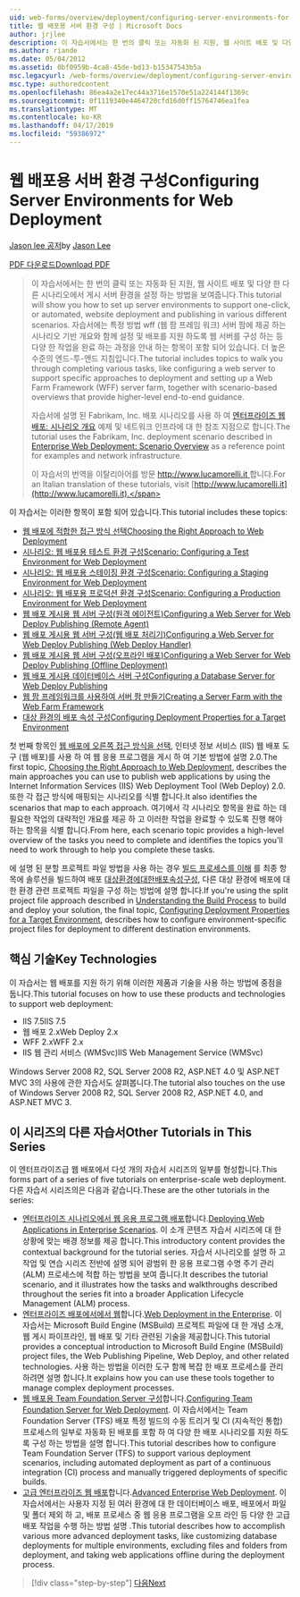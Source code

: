 ```yaml
---
uid: web-forms/overview/deployment/configuring-server-environments-for-web-deployment/configuring-server-environments-for-web-deployment
title: 웹 배포용 서버 환경 구성 | Microsoft Docs
author: jrjlee
description: 이 자습서에서는 한 번의 클릭 또는 자동화 된 지원, 웹 사이트 배포 및 다양 한 다른 시나리오에는 게시 서버 환경을 설정 하는 방법을 보여 줍니다...
ms.author: riande
ms.date: 05/04/2012
ms.assetid: 0bf0959b-4ca8-45de-bd13-b15347543b5a
msc.legacyurl: /web-forms/overview/deployment/configuring-server-environments-for-web-deployment/configuring-server-environments-for-web-deployment
msc.type: authoredcontent
ms.openlocfilehash: 86ea4a2e17ec44a3716e1570e51a224144f1369c
ms.sourcegitcommit: 0f1119340e4464720cfd16d0ff15764746ea1fea
ms.translationtype: MT
ms.contentlocale: ko-KR
ms.lasthandoff: 04/17/2019
ms.locfileid: "59386972"
---
```

# <a name="configuring-server-environments-for-web-deployment"></a><span data-ttu-id="b6c4f-103">웹 배포용 서버 환경 구성</span><span class="sxs-lookup"><span data-stu-id="b6c4f-103">Configuring Server Environments for Web Deployment</span></span>

<span data-ttu-id="b6c4f-104">[Jason lee 공저](https://github.com/jrjlee)</span><span class="sxs-lookup"><span data-stu-id="b6c4f-104">by [Jason Lee](https://github.com/jrjlee)</span></span>

[<span data-ttu-id="b6c4f-105">PDF 다운로드</span><span class="sxs-lookup"><span data-stu-id="b6c4f-105">Download PDF</span></span>](https://msdnshared.blob.core.windows.net/media/MSDNBlogsFS/prod.evol.blogs.msdn.com/CommunityServer.Blogs.Components.WeblogFiles/00/00/00/63/56/8130.DeployingWebAppsInEnterpriseScenarios.pdf)

> <span data-ttu-id="b6c4f-106">이 자습서에서는 한 번의 클릭 또는 자동화 된 지원, 웹 사이트 배포 및 다양 한 다른 시나리오에서 게시 서버 환경을 설정 하는 방법을 보여줍니다.</span><span class="sxs-lookup"><span data-stu-id="b6c4f-106">This tutorial will show you how to set up server environments to support one-click, or automated, website deployment and publishing in various different scenarios.</span></span> <span data-ttu-id="b6c4f-107">자습서에는 특정 방법 wff (웹 팜 프레임 워크) 서버 팜에 제공 하는 시나리오 기반 개요와 함께 설정 및 배포를 지원 하도록 웹 서버를 구성 하는 등 다양 한 작업을 완료 하는 과정을 안내 하는 항목이 포함 되어 있습니다. 더 높은 수준의 엔드-투-엔드 지침입니다.</span><span class="sxs-lookup"><span data-stu-id="b6c4f-107">The tutorial includes topics to walk you through completing various tasks, like configuring a web server to support specific approaches to deployment and setting up a Web Farm Framework (WFF) server farm, together with scenario-based overviews that provide higher-level end-to-end guidance.</span></span>
> 
> <span data-ttu-id="b6c4f-108">자습서에 설명 된 Fabrikam, Inc. 배포 시나리오를 사용 하 여 [엔터프라이즈 웹 배포: 시나리오 개요](../deploying-web-applications-in-enterprise-scenarios/enterprise-web-deployment-scenario-overview.md) 예제 및 네트워크 인프라에 대 한 참조 지점으로 합니다.</span><span class="sxs-lookup"><span data-stu-id="b6c4f-108">The tutorial uses the Fabrikam, Inc. deployment scenario described in [Enterprise Web Deployment: Scenario Overview](../deploying-web-applications-in-enterprise-scenarios/enterprise-web-deployment-scenario-overview.md) as a reference point for examples and network infrastructure.</span></span>
> 
> <span data-ttu-id="b6c4f-109">이 자습서의 번역을 이탈리아어를 방문 [ http://www.lucamorelli.it ](http://www.lucamorelli.it)합니다.</span><span class="sxs-lookup"><span data-stu-id="b6c4f-109">For an Italian translation of these tutorials, visit [http://www.lucamorelli.it](http://www.lucamorelli.it).</span></span>


<span data-ttu-id="b6c4f-110">이 자습서는 이러한 항목이 포함 되어 있습니다.</span><span class="sxs-lookup"><span data-stu-id="b6c4f-110">This tutorial includes these topics:</span></span>

- [<span data-ttu-id="b6c4f-111">웹 배포에 적합한 접근 방식 선택</span><span class="sxs-lookup"><span data-stu-id="b6c4f-111">Choosing the Right Approach to Web Deployment</span></span>](choosing-the-right-approach-to-web-deployment.md)
- [<span data-ttu-id="b6c4f-112">시나리오: 웹 배포용 테스트 환경 구성</span><span class="sxs-lookup"><span data-stu-id="b6c4f-112">Scenario: Configuring a Test Environment for Web Deployment</span></span>](scenario-configuring-a-test-environment-for-web-deployment.md)
- [<span data-ttu-id="b6c4f-113">시나리오: 웹 배포용 스테이징 환경 구성</span><span class="sxs-lookup"><span data-stu-id="b6c4f-113">Scenario: Configuring a Staging Environment for Web Deployment</span></span>](scenario-configuring-a-staging-environment-for-web-deployment.md)
- [<span data-ttu-id="b6c4f-114">시나리오: 웹 배포용 프로덕션 환경 구성</span><span class="sxs-lookup"><span data-stu-id="b6c4f-114">Scenario: Configuring a Production Environment for Web Deployment</span></span>](scenario-configuring-a-production-environment-for-web-deployment.md)
- [<span data-ttu-id="b6c4f-115">웹 배포 게시용 웹 서버 구성(원격 에이전트)</span><span class="sxs-lookup"><span data-stu-id="b6c4f-115">Configuring a Web Server for Web Deploy Publishing (Remote Agent)</span></span>](configuring-a-web-server-for-web-deploy-publishing-remote-agent.md)
- [<span data-ttu-id="b6c4f-116">웹 배포 게시용 웹 서버 구성(웹 배포 처리기)</span><span class="sxs-lookup"><span data-stu-id="b6c4f-116">Configuring a Web Server for Web Deploy Publishing (Web Deploy Handler)</span></span>](configuring-a-web-server-for-web-deploy-publishing-web-deploy-handler.md)
- [<span data-ttu-id="b6c4f-117">웹 배포 게시용 웹 서버 구성(오프라인 배포)</span><span class="sxs-lookup"><span data-stu-id="b6c4f-117">Configuring a Web Server for Web Deploy Publishing (Offline Deployment)</span></span>](configuring-a-web-server-for-web-deploy-publishing-offline-deployment.md)
- [<span data-ttu-id="b6c4f-118">웹 배포 게시용 데이터베이스 서버 구성</span><span class="sxs-lookup"><span data-stu-id="b6c4f-118">Configuring a Database Server for Web Deploy Publishing</span></span>](configuring-a-database-server-for-web-deploy-publishing.md)
- [<span data-ttu-id="b6c4f-119">웹 팜 프레임워크를 사용하여 서버 팜 만들기</span><span class="sxs-lookup"><span data-stu-id="b6c4f-119">Creating a Server Farm with the Web Farm Framework</span></span>](creating-a-server-farm-with-the-web-farm-framework.md)
- [<span data-ttu-id="b6c4f-120">대상 환경의 배포 속성 구성</span><span class="sxs-lookup"><span data-stu-id="b6c4f-120">Configuring Deployment Properties for a Target Environment</span></span>](configuring-deployment-properties-for-a-target-environment.md)

<span data-ttu-id="b6c4f-121">첫 번째 항목인 [웹 배포에 오른쪽 접근 방식을 선택](choosing-the-right-approach-to-web-deployment.md), 인터넷 정보 서비스 (IIS) 웹 배포 도구 (웹 배포)를 사용 하 여 웹 응용 프로그램을 게시 하 여 기본 방법에 설명 2.0.</span><span class="sxs-lookup"><span data-stu-id="b6c4f-121">The first topic, [Choosing the Right Approach to Web Deployment](choosing-the-right-approach-to-web-deployment.md), describes the main approaches you can use to publish web applications by using the Internet Information Services (IIS) Web Deployment Tool (Web Deploy) 2.0.</span></span> <span data-ttu-id="b6c4f-122">또한 각 접근 방식에 매핑되는 시나리오를 식별 합니다.</span><span class="sxs-lookup"><span data-stu-id="b6c4f-122">It also identifies the scenarios that map to each approach.</span></span> <span data-ttu-id="b6c4f-123">여기에서 각 시나리오 항목을 완료 하는 데 필요한 작업의 대략적인 개요를 제공 하 고 이러한 작업을 완료할 수 있도록 진행 해야 하는 항목을 식별 합니다.</span><span class="sxs-lookup"><span data-stu-id="b6c4f-123">From here, each scenario topic provides a high-level overview of the tasks you need to complete and identifies the topics you'll need to work through to help you complete these tasks.</span></span>

<span data-ttu-id="b6c4f-124">에 설명 된 분할 프로젝트 파일 방법을 사용 하는 경우 [빌드 프로세스를 이해](../web-deployment-in-the-enterprise/understanding-the-build-process.md) 를 최종 항목에 솔루션을 빌드하여 배포 [대상환경에대한배포속성구성](configuring-deployment-properties-for-a-target-environment.md), 다른 대상 환경에 배포에 대 한 환경 관련 프로젝트 파일을 구성 하는 방법에 설명 합니다.</span><span class="sxs-lookup"><span data-stu-id="b6c4f-124">If you're using the split project file approach described in [Understanding the Build Process](../web-deployment-in-the-enterprise/understanding-the-build-process.md) to build and deploy your solution, the final topic, [Configuring Deployment Properties for a Target Environment](configuring-deployment-properties-for-a-target-environment.md), describes how to configure environment-specific project files for deployment to different destination environments.</span></span>

## <a name="key-technologies"></a><span data-ttu-id="b6c4f-125">핵심 기술</span><span class="sxs-lookup"><span data-stu-id="b6c4f-125">Key Technologies</span></span>

<span data-ttu-id="b6c4f-126">이 자습서는 웹 배포를 지원 하기 위해 이러한 제품과 기술을 사용 하는 방법에 중점을 둡니다.</span><span class="sxs-lookup"><span data-stu-id="b6c4f-126">This tutorial focuses on how to use these products and technologies to support web deployment:</span></span>

- <span data-ttu-id="b6c4f-127">IIS 7.5</span><span class="sxs-lookup"><span data-stu-id="b6c4f-127">IIS 7.5</span></span>
- <span data-ttu-id="b6c4f-128">웹 배포 2.x</span><span class="sxs-lookup"><span data-stu-id="b6c4f-128">Web Deploy 2.x</span></span>
- <span data-ttu-id="b6c4f-129">WFF 2.x</span><span class="sxs-lookup"><span data-stu-id="b6c4f-129">WFF 2.x</span></span>
- <span data-ttu-id="b6c4f-130">IIS 웹 관리 서비스 (WMSvc)</span><span class="sxs-lookup"><span data-stu-id="b6c4f-130">IIS Web Management Service (WMSvc)</span></span>

<span data-ttu-id="b6c4f-131">Windows Server 2008 R2, SQL Server 2008 R2, ASP.NET 4.0 및 ASP.NET MVC 3의 사용에 관한 자습서도 살펴봅니다.</span><span class="sxs-lookup"><span data-stu-id="b6c4f-131">The tutorial also touches on the use of Windows Server 2008 R2, SQL Server 2008 R2, ASP.NET 4.0, and ASP.NET MVC 3.</span></span>

## <a name="other-tutorials-in-this-series"></a><span data-ttu-id="b6c4f-132">이 시리즈의 다른 자습서</span><span class="sxs-lookup"><span data-stu-id="b6c4f-132">Other Tutorials in This Series</span></span>

<span data-ttu-id="b6c4f-133">이 엔터프라이즈급 웹 배포에서 다섯 개의 자습서 시리즈의 일부를 형성합니다.</span><span class="sxs-lookup"><span data-stu-id="b6c4f-133">This forms part of a series of five tutorials on enterprise-scale web deployment.</span></span> <span data-ttu-id="b6c4f-134">다른 자습서 시리즈의은 다음과 같습니다.</span><span class="sxs-lookup"><span data-stu-id="b6c4f-134">These are the other tutorials in the series:</span></span>

- <span data-ttu-id="b6c4f-135">[엔터프라이즈 시나리오에서 웹 응용 프로그램 배포](../deploying-web-applications-in-enterprise-scenarios/deploying-web-applications-in-enterprise-scenarios.md)합니다.</span><span class="sxs-lookup"><span data-stu-id="b6c4f-135">[Deploying Web Applications in Enterprise Scenarios](../deploying-web-applications-in-enterprise-scenarios/deploying-web-applications-in-enterprise-scenarios.md).</span></span> <span data-ttu-id="b6c4f-136">이 소개 콘텐츠 자습서 시리즈에 대 한 상황에 맞는 배경 정보를 제공 합니다.</span><span class="sxs-lookup"><span data-stu-id="b6c4f-136">This introductory content provides the contextual background for the tutorial series.</span></span> <span data-ttu-id="b6c4f-137">자습서 시나리오를 설명 하 고 작업 및 연습 시리즈 전반에 설명 되어 광범위 한 응용 프로그램 수명 주기 관리 (ALM) 프로세스에 적합 하는 방법을 보여 줍니다.</span><span class="sxs-lookup"><span data-stu-id="b6c4f-137">It describes the tutorial scenario, and it illustrates how the tasks and walkthroughs described throughout the series fit into a broader Application Lifecycle Management (ALM) process.</span></span>
- <span data-ttu-id="b6c4f-138">[엔터프라이즈 배포에서에서 웹](../web-deployment-in-the-enterprise/web-deployment-in-the-enterprise.md)합니다.</span><span class="sxs-lookup"><span data-stu-id="b6c4f-138">[Web Deployment in the Enterprise](../web-deployment-in-the-enterprise/web-deployment-in-the-enterprise.md).</span></span> <span data-ttu-id="b6c4f-139">이 자습서는 Microsoft Build Engine (MSBuild) 프로젝트 파일에 대 한 개념 소개, 웹 게시 파이프라인, 웹 배포 및 기타 관련된 기술을 제공합니다.</span><span class="sxs-lookup"><span data-stu-id="b6c4f-139">This tutorial provides a conceptual introduction to Microsoft Build Engine (MSBuild) project files, the Web Publishing Pipeline, Web Deploy, and other related technologies.</span></span> <span data-ttu-id="b6c4f-140">사용 하는 방법을 이러한 도구 함께 복잡 한 배포 프로세스를 관리 하려면 설명 합니다.</span><span class="sxs-lookup"><span data-stu-id="b6c4f-140">It explains how you can use these tools together to manage complex deployment processes.</span></span>
- <span data-ttu-id="b6c4f-141">[웹 배포용 Team Foundation Server 구성](../configuring-team-foundation-server-for-web-deployment/configuring-team-foundation-server-for-web-deployment.md)합니다.</span><span class="sxs-lookup"><span data-stu-id="b6c4f-141">[Configuring Team Foundation Server for Web Deployment](../configuring-team-foundation-server-for-web-deployment/configuring-team-foundation-server-for-web-deployment.md).</span></span> <span data-ttu-id="b6c4f-142">이 자습서에서는 Team Foundation Server (TFS) 배포 특정 빌드의 수동 트리거 및 CI (지속적인 통합) 프로세스의 일부로 자동화 된 배포를 포함 하 여 다양 한 배포 시나리오를 지원 하도록 구성 하는 방법을 설명 합니다.</span><span class="sxs-lookup"><span data-stu-id="b6c4f-142">This tutorial describes how to configure Team Foundation Server (TFS) to support various deployment scenarios, including automated deployment as part of a continuous integration (CI) process and manually triggered deployments of specific builds.</span></span>
- <span data-ttu-id="b6c4f-143">[고급 엔터프라이즈 웹 배포](../advanced-enterprise-web-deployment/advanced-enterprise-web-deployment.md)합니다.</span><span class="sxs-lookup"><span data-stu-id="b6c4f-143">[Advanced Enterprise Web Deployment](../advanced-enterprise-web-deployment/advanced-enterprise-web-deployment.md).</span></span> <span data-ttu-id="b6c4f-144">이 자습서에서는 사용자 지정 된 여러 환경에 대 한 데이터베이스 배포, 배포에서 파일 및 폴더 제외 하 고, 배포 프로세스 중 웹 응용 프로그램을 오프 라인 등 다양 한 고급 배포 작업을 수행 하는 방법 설명 .</span><span class="sxs-lookup"><span data-stu-id="b6c4f-144">This tutorial describes how to accomplish various more advanced deployment tasks, like customizing database deployments for multiple environments, excluding files and folders from deployment, and taking web applications offline during the deployment process.</span></span>

> [!div class="step-by-step"]
> [<span data-ttu-id="b6c4f-145">다음</span><span class="sxs-lookup"><span data-stu-id="b6c4f-145">Next</span></span>](choosing-the-right-approach-to-web-deployment.md)
